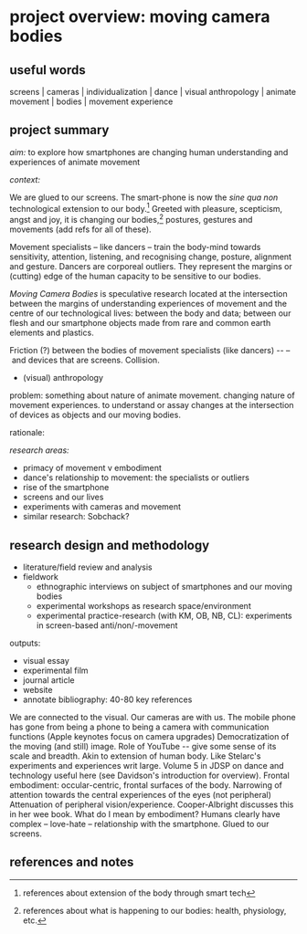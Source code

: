 # project overview: moving camera bodies


## useful words 

screens | cameras | individualization | dance | visual anthropology | animate movement | bodies | movement experience 

## project summary

_aim:_ to explore how smartphones are changing human understanding and experiences of animate movement 

_context:_

We are glued to our screens. The smart-phone is now the _sine qua non_ technological extension to our body.[^ext] Greeted with pleasure, scepticism, angst and joy, it is changing our bodies,[^ch] postures, gestures and movements (add refs for all of these). 




Movement specialists – like dancers – train the body-mind towards sensitivity, attention, listening, and recognising change, posture, alignment and gesture. Dancers are corporeal outliers. They represent the margins or (cutting) edge of the human capacity to be sensitive to our bodies. 

_Moving Camera Bodies_ is speculative research located at the intersection between the margins of understanding experiences of movement and the centre of our technological lives: between the body and data; between our flesh and our smartphone objects made from rare and common earth elements and plastics. 

Friction (?) between the bodies of movement specialists (like dancers) --  – and devices that are screens. Collision.

- (visual) anthropology

problem: something about nature of animate movement. changing nature of movement experiences. to understand or assay changes at the intersection of devices as objects and our moving bodies. 


rationale: 

_research areas:_

- primacy of movement v embodiment 
- dance's relationship to movement: the specialists or outliers
- rise of the smartphone
- screens and our lives 
- experiments with cameras and movement
- similar research: Sobchack? 


## research design and methodology

- literature/field review and analysis 
- fieldwork
    + ethnographic interviews on subject of smartphones and our moving bodies 
    + experimental workshops as research space/environment
    + experimental practice-research (with KM, OB, NB, CL): experiments in screen-based anti/non/-movement


outputs:

- visual essay
- experimental film
- journal article
- website
- annotate bibliography: 40-80 key references

We are connected to the visual.
Our cameras are with us.
The mobile phone has gone from being a phone to being a camera with communication functions (Apple keynotes focus on camera upgrades)
Democratization of the moving (and still) image. 
Role of YouTube -- give some sense of its scale and breadth.
Akin to extension of human body. Like Stelarc's experiments and experiences writ large. Volume 5 in JDSP on dance and technology useful here (see Davidson's introduction for overview). 
Frontal embodiment: occular-centric, frontal surfaces of the body. Narrowing of attention towards the central experiences of the eyes (not peripheral)
Attenuation of peripheral vision/experience. Cooper-Albright discusses this in her wee book.
What do I mean by embodiment?
Humans clearly have complex – love-hate – relationship with the smartphone.
Glued to our screens.



## references and notes

[^ext]: references about extension of the body through smart tech

[^ch]: references about what is happening to our bodies: health, physiology, etc.